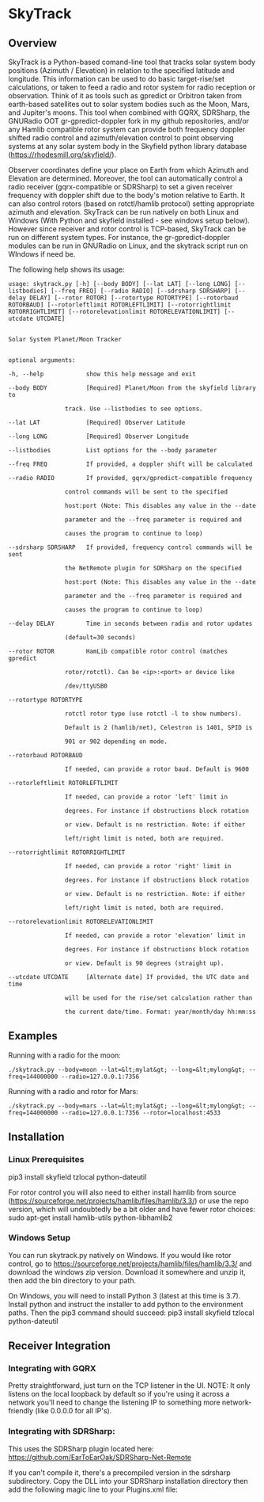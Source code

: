 # SkyTrack

## Overview
SkyTrack is a Python-based comand-line tool that tracks solar system body positions (Azimuth / Elevation) in relation to the specified latitude and longitude.  This information can be used to do basic target-rise/set calculations, or taken to feed a radio and rotor system for radio reception or observation.  Think of it as tools such as gpredict or Orbitron taken from earth-based satellites out to solar system bodies such as the Moon, Mars, and Jupiter's moons.  This tool when combined with GQRX, SDRSharp, the GNURadio OOT gr-gpredict-doppler fork in my github repositories, and/or any Hamlib compatible rotor system can provide both frequency doppler shifted radio control and azimuth/elevation control to point observing systems at any solar system body in the Skyfield python library database (https://rhodesmill.org/skyfield/).

Observer coordinates define your place on Earth from which Azimuth and Elevation are determined.  Moreover, the tool can automatically control a radio receiver (gqrx-compatible or SDRSharp) to set a given receiver frequency with doppler shift due to the body's motion relative to Earth.  It can also control rotors (based on rotctl/hamlib protocol) setting appropriate azimuth and elevation.  SkyTrack can be run natively on both Linux and Windows (With Python and skyfield installed - see windows setup below).  However since receiver and rotor control is TCP-based, SkyTrack can be run on different system types.  For instance, the gr-gpredict-doppler modules can be run in GNURadio on Linux, and the skytrack script run on WIndows if need be.

The following help shows its usage:
```
usage: skytrack.py [-h] [--body BODY] [--lat LAT] [--long LONG] [--listbodies] [--freq FREQ] [--radio RADIO] [--sdrsharp SDRSHARP] [--delay DELAY] [--rotor ROTOR] [--rotortype ROTORTYPE] [--rotorbaud ROTORBAUD] [--rotorleftlimit ROTORLEFTLIMIT] [--rotorrightlimit ROTORRIGHTLIMIT] [--rotorelevationlimit ROTORELEVATIONLIMIT] [--utcdate UTCDATE]


Solar System Planet/Moon Tracker


optional arguments:

-h, --help            show this help message and exit

--body BODY           [Required] Planet/Moon from the skyfield library to

                track. Use --listbodies to see options.

--lat LAT             [Required] Observer Latitude

--long LONG           [Required] Observer Longitude

--listbodies          List options for the --body parameter

--freq FREQ           If provided, a doppler shift will be calculated

--radio RADIO         If provided, gqrx/gpredict-compatible frequency

                control commands will be sent to the specified

                host:port (Note: This disables any value in the --date

                parameter and the --freq parameter is required and

                causes the program to continue to loop)

--sdrsharp SDRSHARP   If provided, frequency control commands will be sent

                the NetRemote plugin for SDRSharp on the specified

                host:port (Note: This disables any value in the --date

                parameter and the --freq parameter is required and

                causes the program to continue to loop)

--delay DELAY         Time in seconds between radio and rotor updates

                (default=30 seconds)

--rotor ROTOR         HamLib compatible rotor control (matches gpredict

                rotor/rotctl). Can be <ip>:<port> or device like

                /dev/ttyUSB0

--rotortype ROTORTYPE

                rotctl rotor type (use rotctl -l to show numbers).

                Default is 2 (hamlib/net), Celestron is 1401, SPID is

                901 or 902 depending on mode.

--rotorbaud ROTORBAUD

                If needed, can provide a rotor baud. Default is 9600

--rotorleftlimit ROTORLEFTLIMIT

                If needed, can provide a rotor 'left' limit in

                degrees. For instance if obstructions block rotation

                or view. Default is no restriction. Note: if either

                left/right limit is noted, both are required.

--rotorrightlimit ROTORRIGHTLIMIT

                If needed, can provide a rotor 'right' limit in

                degrees. For instance if obstructions block rotation

                or view. Default is no restriction. Note: if either

                left/right limit is noted, both are required.

--rotorelevationlimit ROTORELEVATIONLIMIT

                If needed, can provide a rotor 'elevation' limit in

                degrees. For instance if obstructions block rotation

                or view. Default is 90 degrees (straight up).

--utcdate UTCDATE     [Alternate date] If provided, the UTC date and time

                will be used for the rise/set calculation rather than

                the current date/time. Format: year/month/day hh:mm:ss
```

## Examples
Running with a radio for the moon:

``./skytrack.py --body=moon --lat=&lt;mylat&gt; --long=&lt;mylong&gt; --freq=144000000 --radio=127.0.0.1:7356``


Running with a radio and rotor for Mars:

``./skytrack.py --body=mars --lat=&lt;mylat&gt; --long=&lt;mylong&gt; --freq=144000000 --radio=127.0.0.1:7356 --rotor=localhost:4533``


## Installation

### Linux Prerequisites
pip3 install skyfield tzlocal python-dateutil

For rotor control you will also need to either install hamlib from source (https://sourceforge.net/projects/hamlib/files/hamlib/3.3/) or use the repo version, which will undoubtedly be a bit older and have fewer rotor choices:
sudo apt-get install hamlib-utils python-libhamlib2


### Windows Setup
You can run skytrack.py natively on Windows.  If you would like rotor control, go to https://sourceforge.net/projects/hamlib/files/hamlib/3.3/ and download the windows zip version.  Download it somewhere and unzip it, then add the bin directory to your path.

On Windows, you will need to install Python 3 (latest at this time is 3.7).  Install python and instruct the installer to add python to the environment paths.  Then the pip3 command should succeed:
pip3 install skyfield tzlocal python-dateutil

## Receiver Integration

### Integrating with GQRX
Pretty straightforward, just turn on the TCP listener in the UI.  NOTE: It only listens on the local loopback by default so if you're using it across a network you'll need to change the listening IP to something more network-friendly (like 0.0.0.0 for all IP's).

### Integrating with SDRSharp:
This uses the SDRSharp plugin located here:
https://github.com/EarToEarOak/SDRSharp-Net-Remote

If you can't compile it, there's a precompiled version in the sdrsharp subdirectory.  Copy the DLL into your SDRSharp installation directory then add the following magic line to your Plugins.xml file:
  <add key="NetRemote" value="SDRSharp.NetRemote.NetRemotePlugin,SDRSharp.NetRemote" />

